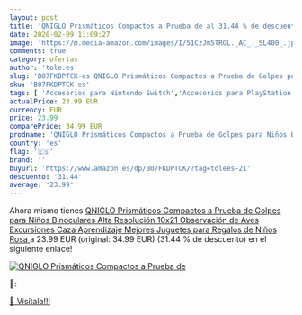 ```yaml
---
layout: post
title: 'QNIGLO Prismáticos Compactos a Prueba de al 31.44 % de descuento'
date: 2020-02-09 11:09:27
image: 'https://m.media-amazon.com/images/I/51CzJm5TRGL._AC_._SL400_.jpg'
comments: true
category: ofertas
author: 'tole.es'
slug: 'B07FKDPTCK-es QNIGLO Prismáticos Compactos a Prueba de Golpes para Niños...'
sku: 'B07FKDPTCK-es'
tags: [ 'Accesorios para Nintendo Switch','Accesorios para PlayStation 3','Accesorios para PlayStation 4','Accesorios para Xbox One','Auriculares gaming con micrófono para PlayStation 4','Auriculares gaming para Nintendo Switch','Auriculares gaming para PlayStation 3','Auriculares gaming para Xbox One','Hardware y juegos para Nintendo Switch','Hardware y juegos para PlayStation 3','Hardware y juegos para PlayStation 4','Hardware y juegos para Xbox One','Juego de mesa','Juegos de estrategia','Juegos de tablero','Juegos para Nintendo Switch','Juegos y accesorios para juegos','Juguetes','Juguetes y juegos','Muñecas bebé','Muñecas y accesorios','Sistemas precursores y micro consolas','Videojuegos','juguetes', ]
actualPrice: 23.99 EUR
currency: EUR
price: 23.99
comparePrice: 34.99 EUR
prodname: 'QNIGLO Prismáticos Compactos a Prueba de Golpes para Niños Binoculares Alta Resolución 10x21 Observación de Aves Excursiones Caza Aprendizaje Mejores Juguetes para Regalos de Niños Rosa '
country: 'es'
flag: '🇪🇸'
brand: ''
buyurl: 'https://www.amazon.es/dp/B07FKDPTCK/?tag=tolees-21'
descuento: '31.44'
average: '23.99'
---
```


Ahora mismo tienes [QNIGLO Prismáticos Compactos a Prueba de Golpes para Niños Binoculares Alta Resolución 10x21 Observación de Aves Excursiones Caza Aprendizaje Mejores Juguetes para Regalos de Niños Rosa ](https://www.amazon.es/dp/B07FKDPTCK/?tag=tolees-21) a 23.99 EUR (original: 34.99 EUR) (31.44 %  de descuento) en el siguiente enlace!

[![QNIGLO Prismáticos Compactos a Prueba de](https://m.media-amazon.com/images/I/51CzJm5TRGL._AC_._SL400_.jpg)](https://www.amazon.es/dp/B07FKDPTCK/?tag=tolees-21)

🔎:


[🛒 Visítala!!!](https://www.amazon.es/dp/B07FKDPTCK/?tag=tolees-21)
